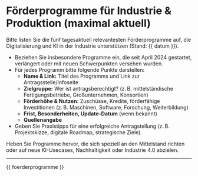 # Förderprogramme für Industrie & Produktion (maximal aktuell)

Bitte listen Sie die fünf tagesaktuell relevantesten Förderprogramme auf,
die Digitalisierung und KI in der Industrie unterstützen (Stand: {{ datum }}).

- Beziehen Sie insbesondere Programme ein, die seit April 2024 gestartet, verlängert oder mit neuen Schwerpunkten versehen wurden.
- Für jedes Programm bitte folgende Punkte darstellen:
  - **Name & Link:** Titel des Programms und Link zur Antragsstelle/Infoseite
  - **Zielgruppe:** Wer ist antragsberechtigt? (z. B. mittelständische Fertigungsbetriebe, Großunternehmen, Konsortien)
  - **Förderhöhe & Nutzen:** Zuschüsse, Kredite, förderfähige Investitionen (z. B. Maschinen, Software, Forschung, Weiterbildung)
  - **Frist, Besonderheiten, Update-Datum** (wenn bekannt)
  - **Quellenangabe**
- Geben Sie Praxistipps für eine erfolgreiche Antragstellung (z. B. Projektskizze, digitale Roadmap, strategische Ziele).

Heben Sie Programme hervor, die sich speziell an den Mittelstand richten oder auf neue KI-Usecases, Nachhaltigkeit oder Industrie 4.0 abzielen.

---

{{ foerderprogramme }}
